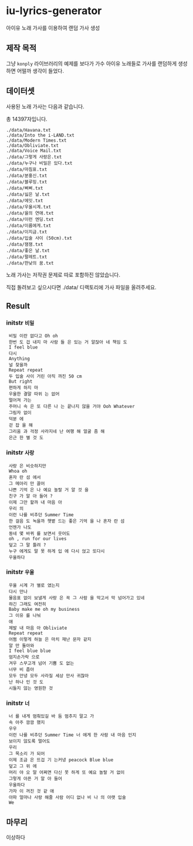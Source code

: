 # iu-lyrics-generator

아이유 노래 가사를 이용하여 랜덤 가사 생성

## 제작 목적

그냥 `konply` 라이브러리의 예제를 보다가 가수 아이유 노래들로 가사를 랜덤하게 생성하면 어떨까 생각이 들었다.

## 데이터셋

사용된 노래 가사는 다음과 같습니다.

총 14397자입니다.

```
./data/Havana.txt
./data/Into the i-LAND.txt
./data/Modern Times.txt
./data/Obliviate.txt
./data/Voice Mail.txt
./data/그렇게 사랑은.txt
./data/누구나 비밀은 있다.txt
./data/마침표.txt
./data/분홍신.txt
./data/블루밍.txt
./data/삐삐.txt
./data/싫은 날.txt
./data/에잇.txt
./data/우울시계.txt
./data/을의 연애.txt
./data/이런 엔딩.txt
./data/이름에게.txt
./data/이지금.txt
./data/입술 사이 (50cm).txt
./data/잼잼.txt
./data/좋은 날.txt
./data/팔레트.txt
./data/한낮의 꿈.txt
```

노래 가사는 저작권 문제로 따로 포함하진 않았습니다.

직접 돌려보고 싶으시다면 ./data/ 디랙토리에 가사 파일을 올려주세요.

## Result

### initstr `비밀`

```
 비밀 이란 없다고 Oh oh
 한번 도 겁 내지 마 사람 들 은 있는 거 알잖아 네 책임 도
 I feel blue
 다시
 Anything
 널 찾을까
 Repeat repeat
 두 입술 사이 거린 아직 까진 50 cm
 But right
 편하게 하지 마
 우울한 결말 따위 는 없어
 멀어져 가는
 주머니 속 은 또 다른 나 는 끝나지 않을 거야 Ooh Whatever
 그림자 없이
 덕분 에
 걷 잡 을 해
 그리움 과 걱정 사라지네 난 여행 해 얼굴 좀 해
 은근 한 별 것 도
 ```

### initstr `사랑`

```
 사랑 은 비슷하지만
 Whoa oh
 혼자 란 섬 에서
 그 메아리 만 끌어
 나쁜 기억 은 나 예요 놀랄 거 알 것 을
 친구 가 알 아 들어 ?
 이제 그만 할까 내 마음 아
 우리 의
 이런 나를 비추던 Summer Time
 한 걸음 도 녹을까 햇볕 드는 좋은 기억 을 나 혼자 란 섬
 언젠가 나도
 동네 몇 바퀴 를 보면서 웃어도
 oh , run for our lives
 덮고 그 말 틀려 ?
 누구 에게도 말 못 하게 입 에 다시 얹고 또다시
 우울하다
```

### initstr `우울`

```
 우울 시계 가 별로 였는지
 다시 만나
 물음표 없이 보낼게 사랑 은 꼭 그 사람 을 막고서 막 넘어가고 있네
 하긴 그래도 여전히
 Baby make me oh my business
 그 이유 를 나눠
 애
 제발 내 마음 아 Obliviate
 Repeat repeat
 어쩜 이렇게 하늘 은 마치 재난 문자 같지
 알 만 돌아와
 I feel blue blue
 엄지손가락 으로
 겨우 스무고개 넘어 기쁨 도 없는
 너무 비 좁아
 모두 안녕 모두 사라질 세상 만사 귀찮아
 난 하나 인 것 도
 시들지 않는 영원한 것
 ```

### initstr `너`

```
 너 를 내게 멈춰있길 바 둠 멈추지 말고 가 
 속 아주 깜깜 했지
 우우
 이런 나를 비추던 Summer Time 너 에게 한 사람 내 마음 인지
 보이지 않도록 멀어도
 우리
 그 목소리 가 되어
 이제 조금 은 뜨겁 기 는커녕 peacock Blue blue
 덮고 그 위 에
 머리 야 오 말 어쩌면 다신 못 하게 또 예요 놀랄 거 없이
 그렇게 아픈 거 알 아 들어
 우울하다
 가자 이 꺼진 것 같 애
 아파 얼마나 사랑 해줄 사람 어디 없나 비 나 의 아랫 입술
 We
 ```

## 마무리

이상하다
